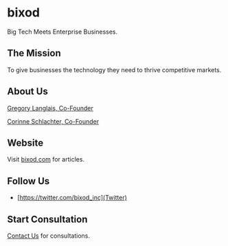 # bixod

Big Tech Meets Enterprise Businesses.

## The Mission 

To give businesses the technology they need to thrive competitive markets.

## About Us

[Gregory Langlais, Co-Founder](http://gregl83.com)

[Corinne Schlachter, Co-Founder](https://www.linkedin.com/in/corinneschlachter)

## Website

Visit [bixod.com](https://bixod.com) for articles.

## Follow Us

- [https://twitter.com/bixod_inc](Twitter)

## Start Consultation

[Contact Us](https://bixod.com/contact) for consultations.

